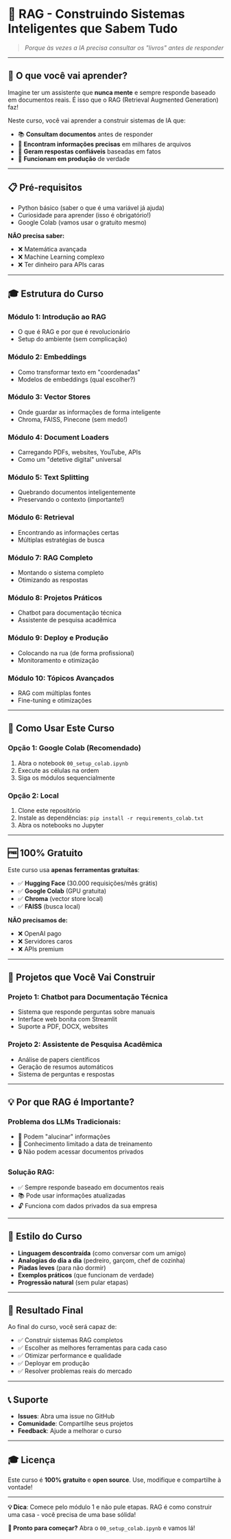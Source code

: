 # 🚀 **RAG - Construindo Sistemas Inteligentes que Sabem Tudo**

> *Porque às vezes a IA precisa consultar os "livros" antes de responder*

---

## **🎯 O que você vai aprender?**

Imagine ter um assistente que **nunca mente** e sempre responde baseado em documentos reais. É isso que o RAG (Retrieval Augmented Generation) faz! 

Neste curso, você vai aprender a construir sistemas de IA que:
- 📚 **Consultam documentos** antes de responder
- 🎯 **Encontram informações precisas** em milhares de arquivos
- 🤖 **Geram respostas confiáveis** baseadas em fatos
- 🚀 **Funcionam em produção** de verdade

---

## **📋 Pré-requisitos**

- Python básico (saber o que é uma variável já ajuda)
- Curiosidade para aprender (isso é obrigatório!)
- Google Colab (vamos usar o gratuito mesmo)

**NÃO precisa saber:**
- ❌ Matemática avançada
- ❌ Machine Learning complexo
- ❌ Ter dinheiro para APIs caras

---

## **🎓 Estrutura do Curso**

### **Módulo 1: Introdução ao RAG**
- O que é RAG e por que é revolucionário
- Setup do ambiente (sem complicação)

### **Módulo 2: Embeddings**
- Como transformar texto em "coordenadas"
- Modelos de embeddings (qual escolher?)

### **Módulo 3: Vector Stores**
- Onde guardar as informações de forma inteligente
- Chroma, FAISS, Pinecone (sem medo!)

### **Módulo 4: Document Loaders**
- Carregando PDFs, websites, YouTube, APIs
- Como um "detetive digital" universal

### **Módulo 5: Text Splitting**
- Quebrando documentos inteligentemente
- Preservando o contexto (importante!)

### **Módulo 6: Retrieval**
- Encontrando as informações certas
- Múltiplas estratégias de busca

### **Módulo 7: RAG Completo**
- Montando o sistema completo
- Otimizando as respostas

### **Módulo 8: Projetos Práticos**
- Chatbot para documentação técnica
- Assistente de pesquisa acadêmica

### **Módulo 9: Deploy e Produção**
- Colocando na rua (de forma profissional)
- Monitoramento e otimização

### **Módulo 10: Tópicos Avançados**
- RAG com múltiplas fontes
- Fine-tuning e otimizações

---

## **🚀 Como Usar Este Curso**

### **Opção 1: Google Colab (Recomendado)**
1. Abra o notebook `00_setup_colab.ipynb`
2. Execute as células na ordem
3. Siga os módulos sequencialmente

### **Opção 2: Local**
1. Clone este repositório
2. Instale as dependências: `pip install -r requirements_colab.txt`
3. Abra os notebooks no Jupyter

---

## **🆓 100% Gratuito**

Este curso usa **apenas ferramentas gratuitas**:
- ✅ **Hugging Face** (30.000 requisições/mês grátis)
- ✅ **Google Colab** (GPU gratuita)
- ✅ **Chroma** (vector store local)
- ✅ **FAISS** (busca local)

**NÃO precisamos de:**
- ❌ OpenAI pago
- ❌ Servidores caros
- ❌ APIs premium

---

## **🎯 Projetos que Você Vai Construir**

### **Projeto 1: Chatbot para Documentação Técnica**
- Sistema que responde perguntas sobre manuais
- Interface web bonita com Streamlit
- Suporte a PDF, DOCX, websites

### **Projeto 2: Assistente de Pesquisa Acadêmica**
- Análise de papers científicos
- Geração de resumos automáticos
- Sistema de perguntas e respostas

---

## **💡 Por que RAG é Importante?**

### **Problema dos LLMs Tradicionais:**
- 🤥 Podem "alucinar" informações
- 📅 Conhecimento limitado a data de treinamento
- 🔒 Não podem acessar documentos privados

### **Solução RAG:**
- ✅ Sempre responde baseado em documentos reais
- 📚 Pode usar informações atualizadas
- 🔓 Funciona com dados privados da sua empresa

---

## **🎨 Estilo do Curso**

- **Linguagem descontraída** (como conversar com um amigo)
- **Analogias do dia a dia** (pedreiro, garçom, chef de cozinha)
- **Piadas leves** (para não dormir)
- **Exemplos práticos** (que funcionam de verdade)
- **Progressão natural** (sem pular etapas)

---

## **🚀 Resultado Final**

Ao final do curso, você será capaz de:
- ✅ Construir sistemas RAG completos
- ✅ Escolher as melhores ferramentas para cada caso
- ✅ Otimizar performance e qualidade
- ✅ Deployar em produção
- ✅ Resolver problemas reais do mercado

---

## **📞 Suporte**

- **Issues**: Abra uma issue no GitHub
- **Comunidade**: Compartilhe seus projetos
- **Feedback**: Ajude a melhorar o curso

---

## **🎓 Licença**

Este curso é **100% gratuito** e **open source**. Use, modifique e compartilhe à vontade!

---

**💡 Dica**: Comece pelo módulo 1 e não pule etapas. RAG é como construir uma casa - você precisa de uma base sólida!

**🚀 Pronto para começar?** Abra o `00_setup_colab.ipynb` e vamos lá! 